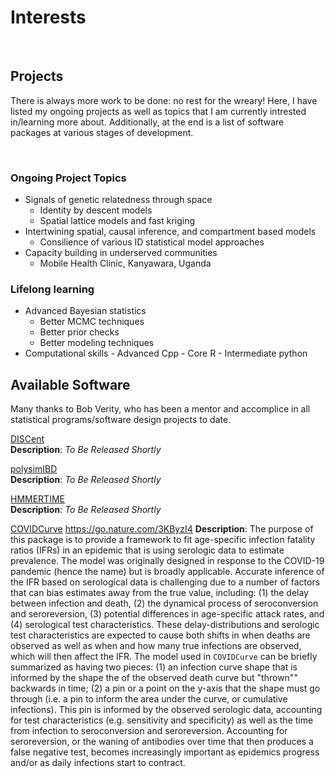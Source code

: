 # Interests


&nbsp;
&nbsp;

## Projects
There is always more work to be done: no rest for the wreary! Here, I have listed my ongoing projects as well as topics that I am currently intrested in/learning more about. Additionally, at the end is a list of software packages at various stages of development.

&nbsp;

### Ongoing Project Topics
* Signals of genetic relatedness through space
    + Identity by descent models
    + Spatial lattice models and fast kriging
* Intertwining spatial, causal inference, and compartment based models
    + Consilience of various ID statistical model approaches
* Capacity building in underserved communities
    + Mobile Health Clinic, Kanyawara, Uganda

### Lifelong learning
* Advanced Bayesian statistics
    + Better MCMC techniques
    + Better prior checks
    + Better modeling techniques
* Computational skills
        - Advanced Cpp
        - Core R
        - Intermediate python

## Available Software
Many thanks to Bob Verity, who has been a mentor and accomplice in all statistical programs/software design projects to date.

[DISCent](https://github.com/nickbrazeau/discent)  
**Description**: _To Be Released Shortly_
&nbsp;

[polysimIBD](https://github.com/nickbrazeau/polysimibd)  
**Description**: _To Be Released Shortly_
&nbsp;

[HMMERTIME](https://github.com/nickbrazeau/HMMERTIME)  
**Description**: _To Be Released Shortly_ 

[COVIDCurve](https://github.com/mrc-ide/COVIDCurve/)
https://go.nature.com/3KByzI4
**Description**: The purpose of this package is to provide a framework to fit age-specific infection fatality ratios (IFRs) in an epidemic that is using serologic data to estimate prevalence. The model was originally designed in response to the COVID-19 pandemic (hence the name) but is broadly applicable.
Accurate inference of the IFR based on serological data is challenging due to a number of factors that can bias estimates away from the true value, including: (1) the delay between infection and death, (2) the dynamical process of seroconversion and seroreversion, (3) potential differences in age-specific attack rates, and (4) serological test characteristics. These delay-distributions and serologic test characteristics are expected to cause both shifts in when deaths are observed as well as when and how many true infections are observed, which will then affect the IFR.
The model used in `COVIDCurve` can be briefly summarized as having two pieces: (1) an infection curve shape that is informed by the shape the of the observed death curve but "thrown"" backwards in time; (2) a pin or a point on the y-axis that the shape must go through (i.e. a pin to inform the area under the curve, or cumulative infections). This pin is informed by the observed serologic data, accounting for test characteristics (e.g. sensitivity and specificity) as well as the time from infection to seroconversion and seroreversion. Accounting for seroreversion, or the waning of antibodies over time that then produces a false negative test, becomes increasingly important as epidemics progress and/or as daily infections start to contract.
